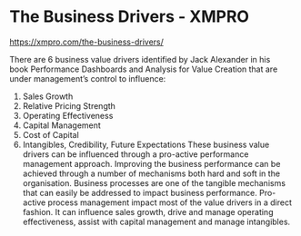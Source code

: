 # The Business Drivers - XMPRO

https://xmpro.com/the-business-drivers/

There are 6 business value drivers identified by Jack Alexander in his book Performance Dashboards and Analysis for Value Creation that are under management’s control to influence:
1. Sales Growth
2. Relative Pricing Strength
3. Operating Effectiveness
4. Capital Management
5. Cost of Capital
6. Intangibles, Credibility, Future Expectations
These business value drivers can be influenced through a pro-active performance management approach. Improving the business performance can be achieved through a number of mechanisms both hard and soft in the organisation. Business processes are one of the tangible mechanisms that can easily be addressed to impact business performance. Pro-active process management impact most of the value drivers in a direct fashion. It can influence sales growth, drive and manage operating effectiveness, assist with capital management and manage intangibles.